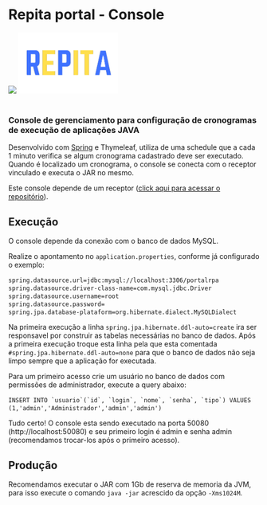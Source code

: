 # Repita portal - Console

<div>
  <img width="200px" src="https://avatars0.githubusercontent.com/u/70340698?s=200&v=4" />
  <img width="200px" src="https://github.com/Hugo-Carvalho/repita-rpa-maker/blob/master/src/assets/title.PNG" />
</div>
<br />

### Console de gerenciamento para configuração de cronogramas de execução de aplicações JAVA

Desenvolvido com <a href="https://spring.io" target="_blank">Spring</a> e Thymeleaf, utiliza de uma schedule que a cada 1 minuto verifica se algum cronograma cadastrado deve ser executado. Quando é localizado um cronograma, o console se conecta com o receptor vinculado e executa o JAR no mesmo.

Este console depende de um receptor (<a href="https://github.com/SikLabTech/repita-portal-receptor">click aqui para acessar o repositório</a>).

## Execução

O console depende da conexão com o banco de dados MySQL.

Realize o apontamento no ``application.properties``, conforme já configurado o exemplo:

```
spring.datasource.url=jdbc:mysql://localhost:3306/portalrpa
spring.datasource.driver-class-name=com.mysql.jdbc.Driver
spring.datasource.username=root
spring.datasource.password=
spring.jpa.database-plataform=org.hibernate.dialect.MySQLDialect
```

Na primeira execução a linha ``spring.jpa.hibernate.ddl-auto=create`` ira ser responsavel por construir as tabelas necessárias no banco de dados. Após a primeira execução troque esta linha pela que esta comentada ``#spring.jpa.hibernate.ddl-auto=none`` para que o banco de dados não seja limpo sempre que a aplicação for executada.

Para um primeiro acesso crie um usuário no banco de dados com permissões de administrador, execute a query abaixo:

```
INSERT INTO `usuario`(`id`, `login`, `nome`, `senha`, `tipo`) VALUES (1,'admin','Administrador','admin','admin')
```

Tudo certo! O console esta sendo executado na porta 50080 (http://localhost:50080) e seu primeiro login é admin e senha admin (recomendamos trocar-los após o primeiro acesso).

## Produção

Recomendamos executar o JAR com 1Gb de reserva de memoria da JVM, para isso execute o comando ``java -jar`` acrescido da opção ``-Xms1024M``.
